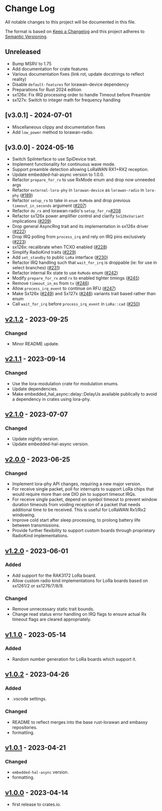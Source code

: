 # Change Log

All notable changes to this project will be documented in this file.

The format is based on [Keep a Changelog](http://keepachangelog.com/)
and this project adheres to [Semantic Versioning](http://semver.org/).

## Unreleased

- Bump MSRV to 1.75
- Add documentation for crate features
- Various documentation fixes (link rot, update docstrings to reflect reality)
- Disable `default-features` for lorawan-device dependency
- Preparations for Rust 2024 edition
- sx126x: Fix IRQ processing order to handle Timeout before Preamble
- sx127x: Switch to integer math for frequency handling

## [v3.0.1] - 2024-07-01

- Miscellaneous clippy and documentation fixes
- Add `low_power` method to lorawan-radio.

## [v3.0.0] - 2024-05-16

- Switch SpiInterface to use SpiDevice trait.
- Implement functionality for continuous wave mode.
- Support preamble detection allowing LoRaWAN RX1+RX2 reception.
- Update embedded-hal-async version to 1.0.0.
- Refactor `prepare_for_rx` to use RxMode enum and drop now unneeded args
- Refactor `external-lora-phy` in `lorawan-device` as `lorawan-radio` in `lora-phy` ([#189](https://github.com/lora-rs/lora-rs/pull/189))
- Refactor `setup_rx` to take in `enum RxMode` and drop previous `timeout_in_seconds` argument ([#207](https://github.com/lora-rs/lora-rs/pull/207))
- Refactor `do_rx` and lorawan-radio's `setup_for_rx`[#208](https://github.com/lora-rs/lora-rs/pull/208)
- Refactor sx126x power amplifier control and clarify `Sx126xVariant` implications ([#209](https://github.com/lora-rs/lora-rs/pull/209))
- Drop general AsyncRng trait and its implementation in sx126x driver ([#222](https://github.com/lora-rs/lora-rs/pull/227))
- Drop IRQ polling from `process_irq` and rely on IRQ pins exclusively ([#223](https://github.com/lora-rs/lora-rs/pull/223))
- sx126x: recalibrate when TCXO enabled ([#228](https://github.com/lora-rs/lora-rs/pull/228))
- Simplify RadioKind traits ([#229](https://github.com/lora-rs/lora-rs/pull/229))
- Add `set_standby` to public `LoRa` interface ([#230](https://github.com/lora-rs/lora-rs/pull/230))
- Refactor IRQ handling such that `wait_for_irq` is droppable (ie: for use in select branches) ([#231](https://github.com/lora-rs/lora-rs/pull/231))
- Refactor internal Rx state to use `RxMode` enum ([#242](https://github.com/lora-rs/lora-rs/pull/242))
- Modify `prepare_for_rx` and `rx` to enabled tighter timings ([#245](https://github.com/lora-rs/lora-rs/pull/245))
- Remove `timeout_in_ms` from `tx` ([#246](https://github.com/lora-rs/lora-rs/pull/246))
- Allow `process_irq_event` to continue on RFU ([#247](https://github.com/lora-rs/lora-rs/pull/247))
- Make Sx126x ([#249](https://github.com/lora-rs/lora-rs/pull/249)) and Sx127x ([#248](https://github.com/lora-rs/lora-rs/pull/248)) variants trait based rather than enum 
- Call `wait_for_irq` before `process_irq_event` in `LoRa::cad` ([#250](https://github.com/lora-rs/lora-rs/pull/250))

## [v2.1.2] - 2023-09-25

### Changed
- Minor README update.

## [v2.1.1] - 2023-09-14

### Changed
- Use the lora-modulation crate for modulation enums.
- Update dependencies.
- Make embedded_hal_async::delay::DelayUs available publically to avoid a dependency in crates using lora-phy.

## [v2.1.0] - 2023-07-07

### Changed
- Update nightly version.
- Update embedded-hal-async version.

## [v2.0.0] - 2023-06-25

### Changed
- Implement lora-phy API changes, requiring a new major version.
- For receive single packet, poll for interrupts to support LoRa chips that would require more than one DIO pin to support timeout IRQs.
- For receive single packet, depend on symbol timeout to prevent window duration timeouts from voiding reception of a packet that needs additional time to be received. This is useful for LoRaWAN Rx1/Rx2 windowing.
- Improve cold start after sleep processing, to prolong battery life between transmissions.
- Provide further flexibility to support custom boards through proprietary RadioKind implementations.

## [v1.2.0] - 2023-06-01

### Added
- Add support for the RAK3172 LoRa board.
- Allow custom radio kind implementations for LoRa boards based on sx1261/2 or sx1276/7/8/9.

### Changed
- Remove unnecessary static trait bounds.
- Change read status error handling on IRQ flags to ensure actual Rx timeout flags are cleared appropriately.

## [v1.1.0] - 2023-05-14

### Added
- Random number generation for LoRa boards which support it.

## [v1.0.2] - 2023-04-26

### Added
- .vscode settings.

### Changed
- README to reflect merges into the base rust-lorawan and embassy repositories.
- formatting.

## [v1.0.1] - 2023-04-21

### Changed
- `embedded-hal-async` version.
- formatting.

## [v1.0.0] - 2023-04-14

- first release to crates.io.


[Unreleased]: https://github.com/embassy-rs/lora-phy/compare/v2.1.2...HEAD
[v2.1.2]: https://github.com/embassy-rs/lora-phy/compare/v2.1.1...v2.1.2
[v2.1.1]: https://github.com/embassy-rs/lora-phy/compare/v2.1.0...v2.1.1
[v2.1.0]: https://github.com/embassy-rs/lora-phy/compare/v2.0.0...v2.1.0
[v2.0.0]: https://github.com/embassy-rs/lora-phy/compare/v1.2.0...v2.0.0
[v1.2.0]: https://github.com/embassy-rs/lora-phy/compare/v1.1.0...v1.2.0
[v1.1.0]: https://github.com/embassy-rs/lora-phy/compare/v1.0.2...v1.1.0
[v1.0.2]: https://github.com/embassy-rs/lora-phy/compare/v1.0.1...v1.0.2
[v1.0.1]: https://github.com/embassy-rs/lora-phy/compare/v1.0.0...v1.0.1
[v1.0.0]: https://github.com/embassy-rs/lora-phy/tree/v1.0.0
